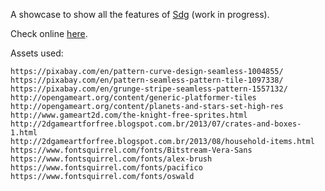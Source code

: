 A showcase to show all the features of [Sdg](https://github.com/RafaelOliveira/Sdg) (work in progress).

Check online [here](http://sudoestegames.com/play/sdg-showcase).

Assets used:
```
https://pixabay.com/en/pattern-curve-design-seamless-1004855/
https://pixabay.com/en/pattern-seamless-pattern-tile-1097338/
https://pixabay.com/en/grunge-stripe-seamless-pattern-1557132/
http://opengameart.org/content/generic-platformer-tiles
http://opengameart.org/content/planets-and-stars-set-high-res
http://www.gameart2d.com/the-knight-free-sprites.html
http://2dgameartforfree.blogspot.com.br/2013/07/crates-and-boxes-1.html
http://2dgameartforfree.blogspot.com.br/2013/08/household-items.html
https://www.fontsquirrel.com/fonts/Bitstream-Vera-Sans
https://www.fontsquirrel.com/fonts/alex-brush
https://www.fontsquirrel.com/fonts/pacifico
https://www.fontsquirrel.com/fonts/oswald
```
